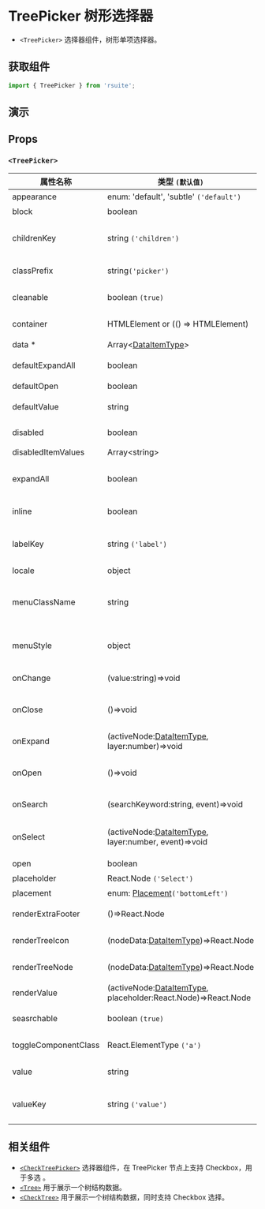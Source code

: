 # TreePicker 树形选择器

- `<TreePicker>` 选择器组件，树形单项选择器。

## 获取组件

```js
import { TreePicker } from 'rsuite';
```

## 演示

<!--{demo}-->

## Props

### `<TreePicker>`

| 属性名称             | 类型 `(默认值)`                                                         | 描述                            |
| -------------------- | ----------------------------------------------------------------------- | ------------------------------- |
| appearance           | enum: 'default', 'subtle' `('default')`                                 | 设置外观                        |
| block                | boolean                                                                 | 堵塞整行                        |
| childrenKey          | string `('children')`                                                   | tree 数据结构 children 属性名称 |
| classPrefix          | string`('picker')`                                                      | 组件 CSS 类的前缀               |
| cleanable            | boolean `(true)`                                                        | 是否可以清除                    |
| container            | HTMLElement or (() => HTMLElement)                                      | 设置渲染的容器                  |
| data \*              | Array&lt;[DataItemType](#types)&gt;                                     | tree 数据                       |
| defaultExpandAll     | boolean                                                                 | 默认展开所有节点                |
| defaultOpen          | boolean                                                                 | 默认打开                        |
| defaultValue         | string                                                                  | 默认选中的值                    |
| disabled             | boolean                                                                 | 是否禁用 Picker                 |
| disabledItemValues   | Array&lt;string&gt;                                                     | 禁用选项                        |
| expandAll            | boolean                                                                 | (受控)展示/收起所有节点         |
| inline               | boolean                                                                 | 是否内联显示 tree               |
| labelKey             | string `('label')`                                                      | tree 数据结构 label 属性名称    |
| locale               | object                                                                  | 本地语言                        |
| menuClassName        | string                                                                  | 应用于菜单 DOM 节点的 css class |
| menuStyle            | object                                                                  | 应用于菜单 DOM 节点的 style     |
| onChange             | (value:string)=>void                                                    | 数据改变的回调函数              |
| onClose              | ()=>void                                                                | 关闭 Dropdown 的回调函数        |
| onExpand             | (activeNode:[DataItemType](#types), layer:number)=>void                 | 树节点展示时的回调              |
| onOpen               | ()=>void                                                                | 展开 Dropdown 的回调函数        |
| onSearch             | (searchKeyword:string, event)=>void                                     | 搜索回调函数                    |
| onSelect             | (activeNode:[DataItemType](#types), layer:number, event)=>void          | 选择树节点后的回调函数          |
| open                 | boolean                                                                 | 打开（受控）                    |
| placeholder          | React.Node `('Select')`                                                 | 占位符                          |
| placement            | enum: [Placement](#types)`('bottomLeft')`                               | 打开位置                        |
| renderExtraFooter    | ()=>React.Node                                                          | 自定义页脚内容                  |
| renderTreeIcon       | (nodeData:[DataItemType](#types))=>React.Node                           | 自定义渲染 图标                 |
| renderTreeNode       | (nodeData:[DataItemType](#types))=>React.Node                           | 自定义渲染 tree 节点            |
| renderValue          | (activeNode:[DataItemType](#types), placeholder:React.Node)=>React.Node | 自定义渲染 placeholder          |
| seasrchable          | boolean `(true)`                                                        | 是否可以搜索                    |
| toggleComponentClass | React.ElementType `('a')`                                               | 为组件自定义元素类型            |
| value                | string                                                                  | 当前选中的值                    |
| valueKey             | string `('value')`                                                      | tree 数据结构 value 属性名称    |


## 相关组件

- [`<CheckTreePicker>`](./check-tree-picker) 选择器组件，在 TreePicker 节点上支持 Checkbox，用于多选 。
- [`<Tree>`](./tree) 用于展示一个树结构数据。
- [`<CheckTree>`](./check-tree) 用于展示一个树结构数据，同时支持 Checkbox 选择。
